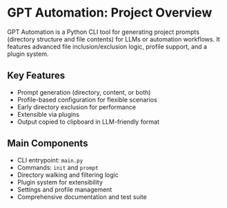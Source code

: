 # GPT Automation: Project Overview

GPT Automation is a Python CLI tool for generating project prompts (directory structure and file contents) for LLMs or automation workflows. It features advanced file inclusion/exclusion logic, profile support, and a plugin system.

## Key Features
- Prompt generation (directory, content, or both)
- Profile-based configuration for flexible scenarios
- Early directory exclusion for performance
- Extensible via plugins
- Output copied to clipboard in LLM-friendly format

## Main Components
- CLI entrypoint: `main.py`
- Commands: `init` and `prompt`
- Directory walking and filtering logic
- Plugin system for extensibility
- Settings and profile management
- Comprehensive documentation and test suite
